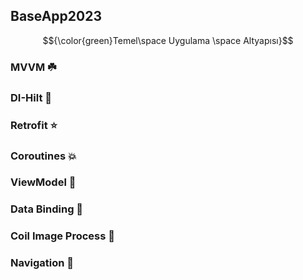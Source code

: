 #### <h2>BaseApp2023</h2>
$${\color{green}Temel\space Uygulama \space Altyapısı}$$
### MVVM ☘️ 
### DI-Hilt 💊 
### Retrofit ⭐ 
### Coroutines 💥 
### ViewModel 🔰 
### Data Binding 👻 
### Coil Image Process 🌆 
### Navigation 🌆 
###

